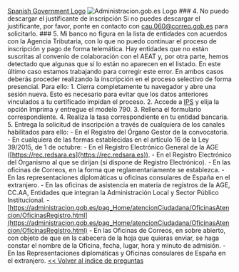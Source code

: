 [Spanish Government Logo](image01) ![Administracion.gob.es Logo](image02)  ### 4. No puedo descargar el justificante de inscripción  Si no puedes descargar el justificante, por favor, ponte en contacto con [cau.060@correo.gob.es](mailto:cau.060@correo.gob.es) para solicitarlo.  ### 5. Mi banco no figura en la lista de entidades con acuerdos con la Agencia Tributaria, con lo que no puedo continuar el proceso de inscripción y pago de forma telemática.  Hay entidades que no están suscritas al convenio de colaboración con el AEAT y, por otra parte, hemos detectado que algunas que sí lo están no aparecen en el listado. En este último caso estamos trabajando para corregir este error.  En ambos casos deberás proceder realizando la inscripción en el proceso selectivo de forma presencial. Para ello:  1. Cierra completamente tu navegador y abre una sesión nueva. Esto es necesario para evitar que los datos anteriores vinculados a tu certificado impidan el proceso. 2. Accede a [IPS](https://ips.redsara.es/IPSC/action/secure/busquedaConvocatorias.do) y elija la opción Imprima y entregue el modelo 790. 3. Rellena el formulario correspondiente. 4. Realiza la tasa correspondiente en tu entidad bancaria. 5. Entrega la solicitud de inscripción a través de cualquiera de los canales habilitados para ello:    - En el Registro del Órgano Gestor de la convocatoria.    - En cualquiera de las formas establecidas en el artículo 16 de la Ley 39/2015, de 1 de octubre:      - En el Registro Electrónico General de la AGE ([https://rec.redsara.es](https://rec.redsara.es)).      - En el Registro Electrónico del Organismo al que se dirijan (si dispone de Registro Electrónico).      - En las oficinas de Correos, en la forma que reglamentariamente se establezca.      - En las representaciones diplomáticas u oficinas consulares de España en el extranjero.      - En las oficinas de asistencia en materia de registros de la AGE, CC.AA, Entidades que integran la Administración Local y Sector Público Institucional.      - [https://administracion.gob.es/pag_Home/atencionCiudadana/OficinasAtencion/OficinasRegistro.html](https://administracion.gob.es/pag_Home/atencionCiudadana/OficinasAtencion/OficinasRegistro.html)      - En las Oficinas de Correos, en sobre abierto, con objeto de que en la cabecera de la hoja que quieras enviar, se haga constar el nombre de la Oficina, fecha, lugar, hora y minuto de admisión.      - En las Representaciones diplomáticas y Oficinas consulares de España en el extranjero.  [<< Volver al índice de preguntas](index)  <!-- 5 -->
